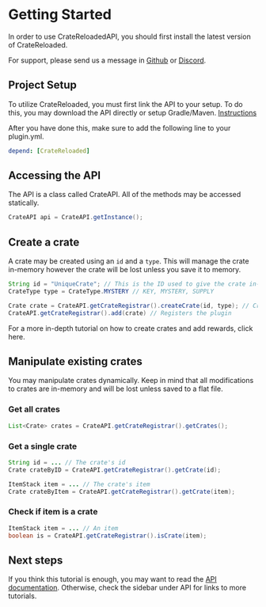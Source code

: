 # Getting Started

In order to use CrateReloadedAPI, you should first install the latest version of CrateReloaded. 

For support, please send us a message in [Github](https://github.com/Hazebyte/CrateReloadedAPI/issues) or [Discord](https://discord.gg/0srgnnU1nbB8wMML).

## Project Setup

To utilize CrateReloaded, you must first link the API to your setup. To do this, you may download the API directly or setup Gradle/Maven. [Instructions](https://github.com/Hazebyte/CrateReloadedAPI)

After you have done this, make sure to add the following line to your plugin.yml.

```yaml
depend: [CrateReloaded]
```

## Accessing the API

The API is a class called CrateAPI. All of the methods may be accessed statically.

```java
CrateAPI api = CrateAPI.getInstance();
```

## Create a crate

A crate may be created using an `id` and a `type`. This will manage the crate in-memory however the
crate will be lost unless you save it to memory.

```java
String id = "UniqueCrate"; // This is the ID used to give the crate in-game.
CrateType type = CrateType.MYSTERY // KEY, MYSTERY, SUPPLY

Crate crate = CrateAPI.getCrateRegistrar().createCrate(id, type); // Creates a crate
CrateAPI.getCrateRegistrar().add(crate) // Registers the plugin
```

For a more in-depth tutorial on how to create crates and add rewards, click here.

## Manipulate existing crates

You may manipulate crates dynamically. Keep in mind that all modifications to crates are in-memory and
will be lost unless saved to a flat file.

### Get all crates

```java
List<Crate> crates = CrateAPI.getCrateRegistrar().getCrates();
```

### Get a single crate

```java
String id = ... // The crate's id
Crate crateByID = CrateAPI.getCrateRegistrar().getCrate(id);

ItemStack item = ... // The crate's item
Crate crateByItem = CrateAPI.getCrateRegistrar().getCrate(item);
```

### Check if item is a crate

```java
ItemStack item = ... // An item
boolean is = CrateAPI.getCrateRegistrar().isCrate(item);
```

## Next steps

If you think this tutorial is enough, you may want to read the [API documentation](https://hazebyte.github.io/CrateReloadedAPI/). Otherwise, check the sidebar under API for links to more tutorials.
